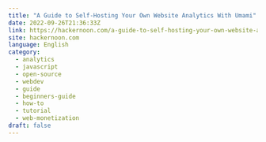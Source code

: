 ```yaml
---
title: "A Guide to Self-Hosting Your Own Website Analytics With Umami"
date: 2022-09-26T21:36:33Z
link: https://hackernoon.com/a-guide-to-self-hosting-your-own-website-analytics-with-umami?source=rss&utm_medium=RSS&utm_source=news.12bit.vn
site: hackernoon.com
language: English
category:
  - analytics
  - javascript
  - open-source
  - webdev
  - guide
  - beginners-guide
  - how-to
  - tutorial
  - web-monetization
draft: false
---
```

